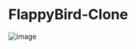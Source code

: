 # FlappyBird-Clone
![image](https://user-images.githubusercontent.com/110081044/215309976-b447c783-38fd-4d24-bc9f-7501c2cac1de.png)

